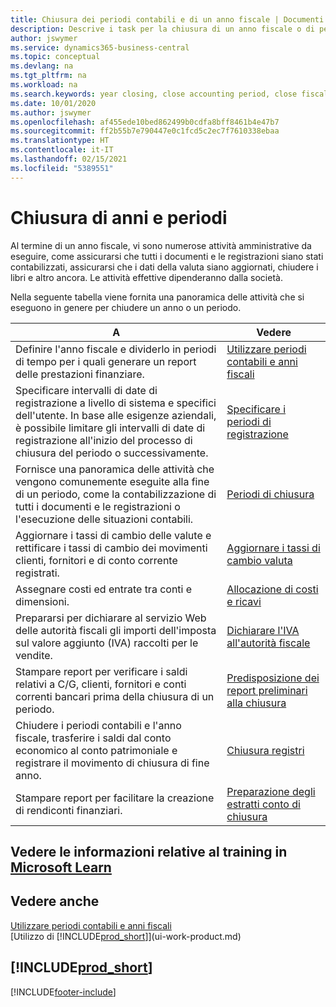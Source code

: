 ```yaml
---
title: Chiusura dei periodi contabili e di un anno fiscale | Documenti Microsoft
description: Descrive i task per la chiusura di un anno fiscale o di periodi contabili, ad esempio, per garantire che documenti e registrazioni vengano contabilizzati e per verificare i saldi di conti correnti.
author: jswymer
ms.service: dynamics365-business-central
ms.topic: conceptual
ms.devlang: na
ms.tgt_pltfrm: na
ms.workload: na
ms.search.keywords: year closing, close accounting period, close fiscal year, bank account detailed trial balance
ms.date: 10/01/2020
ms.author: jswymer
ms.openlocfilehash: af455ede10bed862499b0cdfa8bff8461b4e47b7
ms.sourcegitcommit: ff2b55b7e790447e0c1fcd5c2ec7f7610338ebaa
ms.translationtype: HT
ms.contentlocale: it-IT
ms.lasthandoff: 02/15/2021
ms.locfileid: "5389551"
---
```

# <a name="closing-years-and-periods"></a>Chiusura di anni e periodi

Al termine di un anno fiscale, vi sono numerose attività amministrative da eseguire, come assicurarsi che tutti i documenti e le registrazioni siano stati contabilizzati, assicurarsi che i dati della valuta siano aggiornati, chiudere i libri e altro ancora. Le attività effettive dipenderanno dalla società.

Nella seguente tabella viene fornita una panoramica delle attività che si eseguono in genere per chiudere un anno o un periodo.

| A | Vedere |
| --- | --- |
| Definire l'anno fiscale e dividerlo in periodi di tempo per i quali generare un report delle prestazioni finanziare. | [Utilizzare periodi contabili e anni fiscali](finance-accounting-periods-and-fiscal-years.md)|
| Specificare intervalli di date di registrazione a livello di sistema e specifici dell'utente. In base alle esigenze aziendali, è possibile limitare gli intervalli di date di registrazione all'inizio del processo di chiusura del periodo o successivamente. |[Specificare i periodi di registrazione](finance-how-specify-posting-periods.md) |
| Fornisce una panoramica delle attività che vengono comunemente eseguite alla fine di un periodo, come la contabilizzazione di tutti i documenti e le registrazioni o l'esecuzione delle situazioni contabili. |[Periodi di chiusura](year-how-complete-period-end-processes.md) |
| Aggiornare i tassi di cambio delle valute e rettificare i tassi di cambio dei movimenti clienti, fornitori e di conto corrente registrati. |[Aggiornare i tassi di cambio valuta](finance-how-update-currencies.md) |
| Assegnare costi ed entrate tra conti e dimensioni. |[Allocazione di costi e ricavi](year-allocate-costs-income.md) |
| Prepararsi per dichiarare al servizio Web delle autorità fiscali gli importi dell'imposta sul valore aggiunto (IVA) raccolti per le vendite. |[Dichiarare l'IVA all'autorità fiscale](finance-how-report-vat.md)|
| Stampare report per verificare i saldi relativi a C/G, clienti, fornitori e conti correnti bancari prima della chiusura di un periodo. |[Predisposizione dei report preliminari alla chiusura](year-prepare-preclose-reports.md) |
| Chiudere i periodi contabili e l'anno fiscale, trasferire i saldi dal conto economico al conto patrimoniale e registrare il movimento di chiusura di fine anno. |[Chiusura registri](year-close-books.md) |
| Stampare report per facilitare la creazione di rendiconti finanziari. |[Preparazione degli estratti conto di chiusura](year-prepare-close-statement.md) |

## <a name="see-related-training-at-microsoft-learn"></a>Vedere le informazioni relative al training in [Microsoft Learn](/learn/modules/close-fiscal-year-dynamics-365-business-central/index)

## <a name="see-also"></a>Vedere anche

[Utilizzare periodi contabili e anni fiscali](finance-accounting-periods-and-fiscal-years.md)  
[Utilizzo di [!INCLUDE[prod_short](includes/prod_short.md)]](ui-work-product.md)

## [!INCLUDE[prod_short](includes/free_trial_md.md)]  


[!INCLUDE[footer-include](includes/footer-banner.md)]